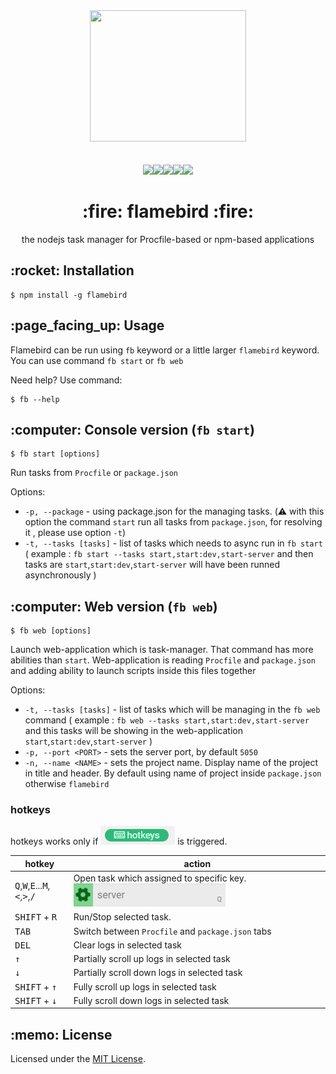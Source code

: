 <div align="center">
  <a href="https://www.npmjs.com/package/flamebird">
    <img width="250" height="210" src="https://github.com/acacode/flamebird/raw/master/lib/app/logo.png">
  </a>
  <br>
  <br>


  <br>
<a href="https://github.com/acacode/flamebird/blob/master/LICENSE"><img src="https://img.shields.io/badge/license-MIT-red.svg?style=flat-square"></a><a href="https://www.npmjs.com/package/flamebird"><img src="https://img.shields.io/npm/v/flamebird.svg?style=flat-square"></a><a href="https://travis-ci.org/acacode/flamebird"><img src="https://img.shields.io/travis/acacode/flamebird.svg?style=flat-square"></a><a href="http://npm-stat.com/charts.html?package=flamebird"><img src="https://img.shields.io/npm/dm/flamebird.svg?style=flat-square"></a><a href="https://www.codefactor.io/repository/github/acacode/flamebird/overview/develop"><img src="https://www.codefactor.io/repository/github/acacode/flamebird/badge/develop?style=flat-square"></a>
  <h1>:fire: flamebird :fire:</h1>
  <p>
    the nodejs task manager for Procfile-based or npm-based applications
  </p>
</div>

<h2 align="left">:rocket: Installation</h2>

    $ npm install -g flamebird

<h2 align="left">:page_facing_up: Usage</h2>

Flamebird can be run using `fb` keyword or a little larger `flamebird` keyword.
You can use command `fb start` or `fb web`

Need help? Use command:

    $ fb --help

<h2 align="left">:computer: Console version (<code>fb start</code>)</h2>

    $ fb start [options]

Run tasks from `Procfile` or `package.json` 

Options:
- `-p, --package` - using package.json for the managing tasks. (:warning: with this option the command `start` run all tasks from `package.json`, for resolving it , please use option `-t`)
- `-t, --tasks [tasks]` - list of tasks which needs to async run in `fb start` ( example : `fb start --tasks start,start:dev,start-server` and then tasks are `start`,`start:dev`,`start-server` will have been runned asynchronously )

<h2 align="left">:computer: Web version (<code>fb web</code>)</h2>

    $ fb web [options]

Launch web-application which is task-manager. That command has more abilities than `start`. Web-application is reading `Procfile` and `package.json` and adding ability to launch scripts inside this files together

Options:
- `-t, --tasks [tasks]` - list of tasks which will be managing in the `fb web` command ( example : `fb web --tasks start,start:dev,start-server` and this tasks will be showing in the web-application `start`,`start:dev`,`start-server` )
- `-p, --port <PORT>` - sets the server port, by default `5050`
- `-n, --name <NAME>` - sets the project name. Display name of the project in title and header. By default using name of project inside `package.json` otherwise `flamebird`

<h3>hotkeys</h3>

hotkeys works only if ![hotkeys button](./assets/hotkeys_button.png) is triggered.

hotkey | action
------------ | -------------
<kbd>Q</kbd>,<kbd>W</kbd>,<kbd>E</kbd>...<kbd>M</kbd>,<kbd>&lt;</kbd>,<kbd>&gt;</kbd>,<kbd>/</kbd> | Open task which assigned to specific key. ![example](./assets/task_button.png)
<kbd>SHIFT</kbd> + <kbd>R</kbd> | Run/Stop selected task.
<kbd>TAB</kbd> | Switch between `Procfile` and `package.json` tabs
<kbd>DEL</kbd> | Clear logs in selected task
<kbd>&uparrow;</kbd> | Partially scroll up logs in selected task
<kbd>&downarrow;</kbd> | Partially scroll down logs in selected task
<kbd>SHIFT</kbd> + <kbd>&uparrow;</kbd> | Fully scroll up logs in selected task
<kbd>SHIFT</kbd> + <kbd>&downarrow;</kbd> | Fully scroll down logs in selected task

<h2 align="left">:memo: License</h2>

Licensed under the [MIT License](./LICENSE).


